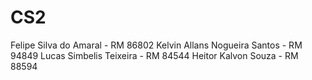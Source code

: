 # CS2
Felipe Silva do Amaral - RM 86802
Kelvin Allans Nogueira Santos - RM 94849
Lucas Simbelis Teixeira - RM 84544
Heitor Kalvon Souza  - RM 88594
